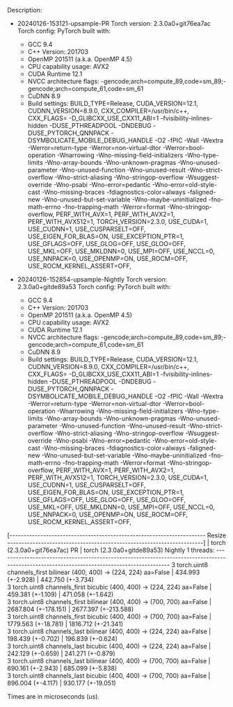 Description:
- 20240126-153121-upsample-PR
Torch version: 2.3.0a0+git76ea7ac
Torch config: PyTorch built with:
  - GCC 9.4
  - C++ Version: 201703
  - OpenMP 201511 (a.k.a. OpenMP 4.5)
  - CPU capability usage: AVX2
  - CUDA Runtime 12.1
  - NVCC architecture flags: -gencode;arch=compute_89,code=sm_89;-gencode;arch=compute_61,code=sm_61
  - CuDNN 8.9
  - Build settings: BUILD_TYPE=Release, CUDA_VERSION=12.1, CUDNN_VERSION=8.9.0, CXX_COMPILER=/usr/bin/c++, CXX_FLAGS= -D_GLIBCXX_USE_CXX11_ABI=1 -fvisibility-inlines-hidden -DUSE_PTHREADPOOL -DNDEBUG -DUSE_PYTORCH_QNNPACK -DSYMBOLICATE_MOBILE_DEBUG_HANDLE -O2 -fPIC -Wall -Wextra -Werror=return-type -Werror=non-virtual-dtor -Werror=bool-operation -Wnarrowing -Wno-missing-field-initializers -Wno-type-limits -Wno-array-bounds -Wno-unknown-pragmas -Wno-unused-parameter -Wno-unused-function -Wno-unused-result -Wno-strict-overflow -Wno-strict-aliasing -Wno-stringop-overflow -Wsuggest-override -Wno-psabi -Wno-error=pedantic -Wno-error=old-style-cast -Wno-missing-braces -fdiagnostics-color=always -faligned-new -Wno-unused-but-set-variable -Wno-maybe-uninitialized -fno-math-errno -fno-trapping-math -Werror=format -Wno-stringop-overflow, PERF_WITH_AVX=1, PERF_WITH_AVX2=1, PERF_WITH_AVX512=1, TORCH_VERSION=2.3.0, USE_CUDA=1, USE_CUDNN=1, USE_CUSPARSELT=OFF, USE_EIGEN_FOR_BLAS=ON, USE_EXCEPTION_PTR=1, USE_GFLAGS=OFF, USE_GLOG=OFF, USE_GLOO=OFF, USE_MKL=OFF, USE_MKLDNN=0, USE_MPI=OFF, USE_NCCL=0, USE_NNPACK=0, USE_OPENMP=ON, USE_ROCM=OFF, USE_ROCM_KERNEL_ASSERT=OFF, 


- 20240126-152854-upsample-Nightly
Torch version: 2.3.0a0+gitde89a53
Torch config: PyTorch built with:
  - GCC 9.4
  - C++ Version: 201703
  - OpenMP 201511 (a.k.a. OpenMP 4.5)
  - CPU capability usage: AVX2
  - CUDA Runtime 12.1
  - NVCC architecture flags: -gencode;arch=compute_89,code=sm_89;-gencode;arch=compute_61,code=sm_61
  - CuDNN 8.9
  - Build settings: BUILD_TYPE=Release, CUDA_VERSION=12.1, CUDNN_VERSION=8.9.0, CXX_COMPILER=/usr/bin/c++, CXX_FLAGS= -D_GLIBCXX_USE_CXX11_ABI=1 -fvisibility-inlines-hidden -DUSE_PTHREADPOOL -DNDEBUG -DUSE_PYTORCH_QNNPACK -DSYMBOLICATE_MOBILE_DEBUG_HANDLE -O2 -fPIC -Wall -Wextra -Werror=return-type -Werror=non-virtual-dtor -Werror=bool-operation -Wnarrowing -Wno-missing-field-initializers -Wno-type-limits -Wno-array-bounds -Wno-unknown-pragmas -Wno-unused-parameter -Wno-unused-function -Wno-unused-result -Wno-strict-overflow -Wno-strict-aliasing -Wno-stringop-overflow -Wsuggest-override -Wno-psabi -Wno-error=pedantic -Wno-error=old-style-cast -Wno-missing-braces -fdiagnostics-color=always -faligned-new -Wno-unused-but-set-variable -Wno-maybe-uninitialized -fno-math-errno -fno-trapping-math -Werror=format -Wno-stringop-overflow, PERF_WITH_AVX=1, PERF_WITH_AVX2=1, PERF_WITH_AVX512=1, TORCH_VERSION=2.3.0, USE_CUDA=1, USE_CUDNN=1, USE_CUSPARSELT=OFF, USE_EIGEN_FOR_BLAS=ON, USE_EXCEPTION_PTR=1, USE_GFLAGS=OFF, USE_GLOG=OFF, USE_GLOO=OFF, USE_MKL=OFF, USE_MKLDNN=0, USE_MPI=OFF, USE_NCCL=0, USE_NNPACK=0, USE_OPENMP=ON, USE_ROCM=OFF, USE_ROCM_KERNEL_ASSERT=OFF, 



[---------------------------------------------------------------------- Resize ----------------------------------------------------------------------]
                                                                               |  torch (2.3.0a0+git76ea7ac) PR  |  torch (2.3.0a0+gitde89a53) Nightly
1 threads: -------------------------------------------------------------------------------------------------------------------------------------------
      3 torch.uint8 channels_first bilinear (400, 400) -> (224, 224) aa=False  |        434.993 (+-2.928)        |          442.750 (+-3.734)         
      3 torch.uint8 channels_first bicubic (400, 400) -> (224, 224) aa=False   |        459.381 (+-1.109)        |          471.058 (+-1.642)         
      3 torch.uint8 channels_first bilinear (400, 400) -> (700, 700) aa=False  |       2687.804 (+-178.151)      |         2677.397 (+-213.588)       
      3 torch.uint8 channels_first bicubic (400, 400) -> (700, 700) aa=False   |       1779.563 (+-18.781)       |         1816.712 (+-21.341)        
      3 torch.uint8 channels_last bilinear (400, 400) -> (224, 224) aa=False   |        198.439 (+-0.702)        |          196.839 (+-0.624)         
      3 torch.uint8 channels_last bicubic (400, 400) -> (224, 224) aa=False    |        242.129 (+-0.659)        |          241.271 (+-0.879)         
      3 torch.uint8 channels_last bilinear (400, 400) -> (700, 700) aa=False   |        690.161 (+-2.943)        |          685.099 (+-5.838)         
      3 torch.uint8 channels_last bicubic (400, 400) -> (700, 700) aa=False    |        896.004 (+-4.117)        |          930.177 (+-19.051)        

Times are in microseconds (us).
